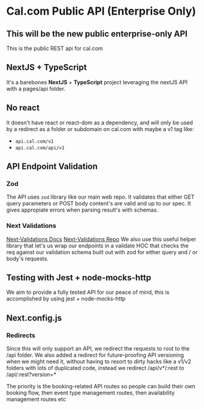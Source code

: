 # Cal.com Public API (Enterprise Only)

## This will be the new public enterprise-only API

This is the public REST api for cal.com

## NextJS + TypeScript

It's a barebones **NextJS** + **TypeScript** project leveraging the nextJS API with a pages/api folder.

## No react

It doesn't have react or react-dom as a dependency, and will only be used by a redirect as a folder or subdomain on cal.com with maybe a v1 tag like:

- `api.cal.com/v1`
- `api.cal.com/api/v1`


## API Endpoint Validation

### Zod

The API uses `zod` library like our main web repo. It validates that either GET query parameters or POST body content's are valid and up to our spec. It gives appropiate errors when parsing result's with schemas.

### Next Validations

[Next-Validations Docs](https://next-validations.productsway.com/)
[Next-Validations Repo](https://github.com/jellydn/next-validations)
We also use this useful helper library that let's us wrap our endpoints in a validate HOC that checks the req against our validation schema built out with zod for either query and / or body's requests.

## Testing with Jest + node-mocks-http

We aim to provide a fully tested API for our peace of mind, this is accomplished by using jest + node-mocks-http


## Next.config.js

### Redirects

Since this will only support an API, we redirect the requests to root to the /api folder.
We also added a redirect for future-proofing API versioning when we might need it, without having to resort to dirty hacks like a v1/v2 folders with lots of duplicated code, instead we redirect /api/v*/:rest to /api/:rest?version=*


The priority is the booking-related API routes so people can build their own booking flow, then event type management routes, then availability management routes etc